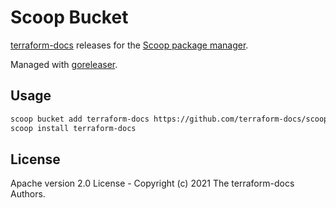 # Scoop Bucket

[terraform-docs](https://github.com/terraform-docs/terraform-docs/) releases for the [Scoop package manager](https://scoop.sh/).

Managed with [goreleaser](https://goreleaser.com/).

## Usage

```bash
scoop bucket add terraform-docs https://github.com/terraform-docs/scoop-bucket
scoop install terraform-docs
```

## License

Apache version 2.0 License - Copyright (c) 2021 The terraform-docs Authors.
